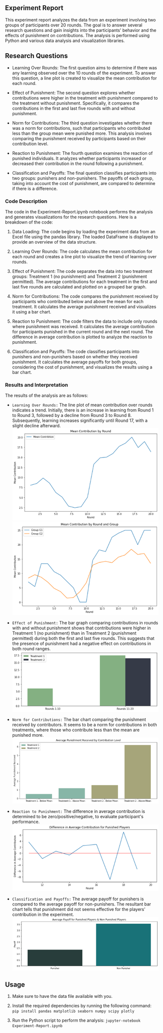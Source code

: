 ## Experiment Report
This experiment report analyzes the data from an experiment involving two groups of participants over 20 rounds. The goal is to answer several research questions and gain insights into the participants' behavior and the effects of punishment on contributions. The analysis is performed using Python and various data analysis and visualization libraries.

## Research Questions
- Learning Over Rounds: The first question aims to determine if there was any learning observed over the 10 rounds of the experiment. To answer this question, a line plot is created to visualize the mean contribution for each round.

- Effect of Punishment: The second question explores whether contributions were higher in the treatment with punishment compared to the treatment without punishment. Specifically, it compares the contributions in the first and last five rounds with and without punishment.

- Norm for Contributions: The third question investigates whether there was a norm for contributions, such that participants who contributed less than the group mean were punished more. This analysis involves comparing the punishment received by participants based on their contribution level.

- Reaction to Punishment: The fourth question examines the reaction of punished individuals. It analyzes whether participants increased or decreased their contribution in the round following a punishment.

- Classification and Payoffs: The final question classifies participants into two groups: punishers and non-punishers. The payoffs of each group, taking into account the cost of punishment, are compared to determine if there is a difference.

### Code Description
The code in the Experiment-Report.ipynb notebook performs the analysis and generates visualizations for the research questions. Here is a breakdown of the code:

1. Data Loading: The code begins by loading the experiment data from an Excel file using the pandas library. The loaded DataFrame is displayed to provide an overview of the data structure.

2. Learning Over Rounds: The code calculates the mean contribution for each round and creates a line plot to visualize the trend of learning over rounds.

3. Effect of Punishment: The code separates the data into two treatment groups: Treatment 1 (no punishment) and Treatment 2 (punishment permitted). The average contributions for each treatment in the first and last five rounds are calculated and plotted on a grouped bar graph.

4. Norm for Contributions: The code compares the punishment received by participants who contributed below and above the mean for each treatment. It calculates the average punishment received and visualizes it using a bar chart.

5. Reaction to Punishment: The code filters the data to include only rounds where punishment was received. It calculates the average contribution for participants punished in the current round and the next round. The difference in average contribution is plotted to analyze the reaction to punishment.

6. Classification and Payoffs: The code classifies participants into punishers and non-punishers based on whether they received punishment. It calculates the average payoffs for both groups, considering the cost of punishment, and visualizes the results using a bar chart.

### Results and Interpretation
The results of the analysis are as follows:

- `Learning Over Rounds:` The line plot of mean contribution over rounds indicates a trend. Initially, there is an increase in learning from Round 1 to Round 3, followed by a decline from Round 3 to Round 8. Subsequently, learning increases significantly until Round 17, with a slight decline afterward.
![plot1](imgs/plot1.png)
![plot2](imgs/plot2.png)

- `Effect of Punishment:` The bar graph comparing contributions in rounds with and without punishment shows that contributions were higher in Treatment 1 (no punishment) than in Treatment 2 (punishment permitted) during both the first and last five rounds. This suggests that the presence of punishment had a negative effect on contributions in both round ranges.
![plot3](imgs/plot3.png)

- `Norm for Contributions:` The bar chart comparing the punishment received by contributors. It seems to be a norm for contributions in both treatments, where those who contribute less than the mean are punished more.
![plot4](imgs/plot4.png)

- `Reaction to Punishment:` The difference in average contribution is determined to be zero/positive/negative, to evaluate participant's performance.
![plot5](imgs/plot5.png)

- `Classification and Payoffs:` The average payoff for punishers is compared to the average payoff for non-punishers. The resultant bar chart tells that punishment did not seems effective for the players' contribution in the experiment.
![plot6](imgs/plot6.png)


## Usage

1. Make sure to have the data file available with you.

2. Install the required dependencies by running the following command:
   `pip install pandas matplotlib seaborn numpy scipy plotly`

3. Run the Python script to perform the analysis:
   `jupyter-notebook Experiment-Report.ipynb`